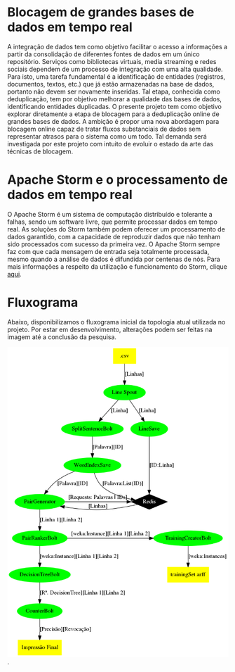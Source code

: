 # Blocagem de grandes bases de dados em tempo real

A integração de dados tem como objetivo facilitar o acesso a informações a partir da consolidação de diferentes fontes de dados em um único repositório. Serviços como bibliotecas virtuais, media streaming e redes sociais dependem de um processo de integração com uma alta qualidade. Para isto, uma tarefa fundamental é a identificação de entidades (registros, documentos, textos, etc.) que já estão armazenadas na base de dados, portanto não devem ser novamente inseridas. Tal etapa, conhecida como deduplicação, tem por objetivo melhorar a qualidade das bases de dados, identificando entidades duplicadas. O presente projeto tem como objetivo explorar diretamente a etapa de blocagem para a deduplicação online de grandes bases de dados. A ambição é propor uma nova abordagem para blocagem online capaz de tratar fluxos substanciais de dados sem representar atrasos para o sistema como um todo. Tal demanda será investigada por este projeto com intuito de evoluir o estado da arte das técnicas de blocagem.

# Apache Storm e o processamento de dados em tempo real

O Apache Storm é um sistema de computação distribuído e tolerante a falhas, sendo um software livre, que permite processar dados em tempo real. As soluções do Storm também podem oferecer um processamento de dados garantido, com a capacidade de reproduzir dados que não tenham sido processados com sucesso da primeira vez. O Apache Storm sempre faz com que cada mensagem de entrada seja totalmente processada, mesmo quando a análise de dados é difundida por centenas de nós.
Para mais informações a respeito da utilização e funcionamento do Storm, clique [aqui](http://storm.apache.org/).

# Fluxograma

Abaixo, disponibilizamos o fluxograma inicial da topologia atual utilizada no projeto. Por estar em desenvolvimento, alterações podem ser feitas na imagem até a conclusão da pesquisa.

![aqui](./info/img.png).
